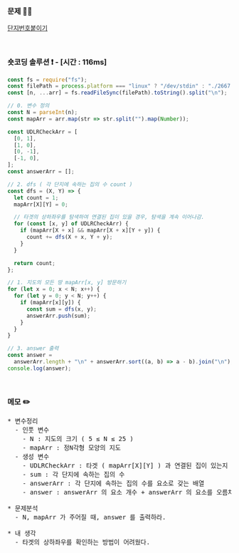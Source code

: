 ### 문제 🤨❔

[단지번호붙이기](https://www.acmicpc.net/problem/2667)

<br>

### 숏코딩 솔루션 ❗️ - [시간 : 116ms]

```js
const fs = require("fs");
const filePath = process.platform === "linux" ? "/dev/stdin" : "./2667.txt";
const [n, ...arr] = fs.readFileSync(filePath).toString().split("\n");

// 0. 변수 정의
const N = parseInt(n);
const mapArr = arr.map(str => str.split("").map(Number));

const UDLRCheckArr = [
  [0, 1],
  [1, 0],
  [0, -1],
  [-1, 0],
];
const answerArr = [];

// 2. dfs ( 각 단지에 속하는 집의 수 count )
const dfs = (X, Y) => {
  let count = 1;
  mapArr[X][Y] = 0;

  // 타겟의 상하좌우를 탐색하여 연결된 집이 있을 경우, 탐색을 계속 이어나감.
  for (const [x, y] of UDLRCheckArr) {
    if (mapArr[X + x] && mapArr[X + x][Y + y]) {
      count += dfs(X + x, Y + y);
    }
  }

  return count;
};

// 1. 지도의 모든 땅 mapArr[x, y] 방문하기
for (let x = 0; x < N; x++) {
  for (let y = 0; y < N; y++) {
    if (mapArr[x][y]) {
      const sum = dfs(x, y);
      answerArr.push(sum);
    }
  }
}

// 3. answer 출력
const answer =
  answerArr.length + "\n" + answerArr.sort((a, b) => a - b).join("\n");
console.log(answer);
```

<br>

### 메모 ✏️

<pre>
* 변수정리
  - 인풋 변수
    - N : 지도의 크기 ( 5 ≤ N ≤ 25 )
    - mapArr : 정N각형 모양의 지도 
  - 생성 변수
    - UDLRCheckArr : 타겟 ( mapArr[X][Y] ) 과 연결된 집이 있는지 체크하는 배열
    - sum : 각 단지에 속하는 집의 수
    - answerArr : 각 단지에 속하는 집의 수를 요소로 갖는 배열
    - answer : answerArr 의 요소 개수 + answerArr 의 요소를 오름차순 정렬

* 문제분석
  - N, mapArr 가 주어질 때, answer 를 출력하라.

* 내 생각
  - 타겟의 상하좌우를 확인하는 방법이 어려웠다.
</pre>

